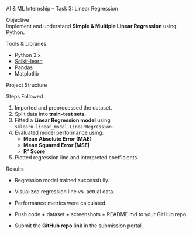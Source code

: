 AI & ML Internship – Task 3: Linear Regression

Objective  
Implement and understand **Simple & Multiple Linear Regression** using Python.  

Tools & Libraries  
- Python 3.x  
- [Scikit-learn](https://scikit-learn.org/stable/)  
- Pandas  
- Matplotlib  

Project Structure  

Steps Followed  
1. Imported and preprocessed the dataset.  
2. Split data into **train-test sets**.  
3. Fitted a **Linear Regression model** using `sklearn.linear_model.LinearRegression`.  
4. Evaluated model performance using:  
   - **Mean Absolute Error (MAE)**  
   - **Mean Squared Error (MSE)**  
   - **R² Score**  
5. Plotted regression line and interpreted coefficients.  

Results  
- Regression model trained successfully.  
- Visualized regression line vs. actual data.  
- Performance metrics were calculated.  


 
- Push code + dataset + screenshots + README.md to your GitHub repo.  
- Submit the **GitHub repo link** in the submission portal.  
